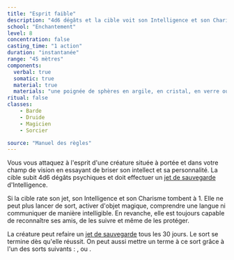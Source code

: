 ```yaml
---
title: "Esprit faible"
description: "4d6 dégâts et la cible voit son Intelligence et son Charisme réduits à 1."
school: "Enchantement"
level: 8
concentration: false
casting_time: "1 action"
duration: "instantanée"
range: "45 mètres"
components:
  verbal: true
  somatic: true
  material: true
  materials: "une poignée de sphères en argile, en cristal, en verre ou minérales"
ritual: false
classes:
    - Barde
    - Druide
    - Magicien
    - Sorcier

source: "Manuel des règles"
---
```

Vous vous attaquez à l'esprit d'une créature située à portée et dans votre champ de vision en essayant de briser son intellect et sa personnalité. La cible subit 4d6 dégâts psychiques et doit effectuer un [jet de sauvegarde](/utiliser-les-caracteristiques#jets-de-sauvegarde) d'Intelligence.

Si la cible rate son jet, son Intelligence et son Charisme tombent à 1. Elle ne peut plus lancer de sort, activer d'objet magique, comprendre une langue ni communiquer de manière intelligible. En revanche, elle est toujours capable de reconnaître ses amis, de les suivre et même de les protéger.

La créature peut refaire un [jet de sauvegarde](/utiliser-les-caracteristiques#jets-de-sauvegarde) tous les 30 jours. Le sort se termine dès qu'elle réussit. On peut aussi mettre un terme à ce sort grâce à l'un des sorts suivants : <ST s="restauration-superieure"/>, <ST s="guerison"/> ou <ST s="souhait"/>.
